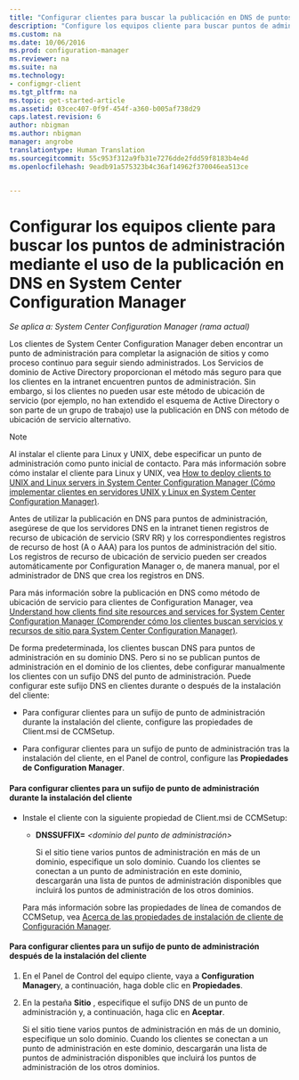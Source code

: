 ```yaml
---
title: "Configurar clientes para buscar la publicación en DNS de puntos de administración | Microsoft Docs"
description: "Configure los equipos cliente para buscar puntos de administración mediante la publicación en DNS en System Center Configuration Manager."
ms.custom: na
ms.date: 10/06/2016
ms.prod: configuration-manager
ms.reviewer: na
ms.suite: na
ms.technology:
- configmgr-client
ms.tgt_pltfrm: na
ms.topic: get-started-article
ms.assetid: 03cec407-0f9f-454f-a360-b005af738d29
caps.latest.revision: 6
author: nbigman
ms.author: nbigman
manager: angrobe
translationtype: Human Translation
ms.sourcegitcommit: 55c953f312a9fb31e7276dde2fdd59f8183b4e4d
ms.openlocfilehash: 9eadb91a575323b4c36af14962f370046ea513ce


---
```

# <a name="how-to-configure-client-computers-to-find-management-points-by-using-dns-publishing-in-system-center-configuration-manager"></a>Configurar los equipos cliente para buscar los puntos de administración mediante el uso de la publicación en DNS en System Center Configuration Manager

*Se aplica a: System Center Configuration Manager (rama actual)*

Los clientes de System Center Configuration Manager deben encontrar un punto de administración para completar la asignación de sitios y como proceso continuo para seguir siendo administrados. Los Servicios de dominio de Active Directory proporcionan el método más seguro para que los clientes en la intranet encuentren puntos de administración. Sin embargo, si los clientes no pueden usar este método de ubicación de servicio (por ejemplo, no han extendido el esquema de Active Directory o son parte de un grupo de trabajo) use la publicación en DNS con método de ubicación de servicio alternativo.  

> [!NOTE]  
>  Al instalar el cliente para Linux y UNIX, debe especificar un punto de administración como punto inicial de contacto. Para más información sobre cómo instalar el cliente para Linux y UNIX, vea [How to deploy clients to UNIX and Linux servers in System Center Configuration Manager (Cómo implementar clientes en servidores UNIX y Linux en System Center Configuration Manager)](../../../core/clients/deploy/deploy-clients-to-unix-and-linux-servers.md).  

 Antes de utilizar la publicación en DNS para puntos de administración, asegúrese de que los servidores DNS en la intranet tienen registros de recurso de ubicación de servicio (SRV RR) y los correspondientes registros de recurso de host (A o AAA) para los puntos de administración del sitio. Los registros de recurso de ubicación de servicio pueden ser creados automáticamente por Configuration Manager o, de manera manual, por el administrador de DNS que crea los registros en DNS.  

 Para más información sobre la publicación en DNS como método de ubicación de servicio para clientes de Configuration Manager, vea [Understand how clients find site resources and services for System Center Configuration Manager (Comprender cómo los clientes buscan servicios y recursos de sitio para System Center Configuration Manager)](../../../core/plan-design/hierarchy/understand-how-clients-find-site-resources-and-services.md).  

 De forma predeterminada, los clientes buscan DNS para puntos de administración en su dominio DNS. Pero si no se publican puntos de administración en el dominio de los clientes, debe configurar manualmente los clientes con un sufijo DNS del punto de administración. Puede configurar este sufijo DNS en clientes durante o después de la instalación del cliente:  

-   Para configurar clientes para un sufijo de punto de administración durante la instalación del cliente, configure las propiedades de Client.msi de CCMSetup.  

-   Para configurar clientes para un sufijo de punto de administración tras la instalación del cliente, en el Panel de control, configure las **Propiedades de Configuration Manager**.  

#### <a name="to-configure-clients-for-a-management-point-suffix-during-client-installation"></a>Para configurar clientes para un sufijo de punto de administración durante la instalación del cliente  

-   Instale el cliente con la siguiente propiedad de Client.msi de CCMSetup:  

    -   **DNSSUFFIX=** *&lt;dominio del punto de administración\>*  

         Si el sitio tiene varios puntos de administración en más de un dominio, especifique un solo dominio. Cuando los clientes se conectan a un punto de administración en este dominio, descargarán una lista de puntos de administración disponibles que incluirá los puntos de administración de los otros dominios.  

     Para más información sobre las propiedades de línea de comandos de CCMSetup, vea [Acerca de las propiedades de instalación de cliente de Configuración Manager](../../../core/clients/deploy/about-client-installation-properties.md).  

#### <a name="to-configure-clients-for-a-management-point-suffix-after-client-installation"></a>Para configurar clientes para un sufijo de punto de administración después de la instalación del cliente  

1.  En el Panel de Control del equipo cliente, vaya a **Configuration Manager**y, a continuación, haga doble clic en **Propiedades**.  

2.  En la pestaña **Sitio** , especifique el sufijo DNS de un punto de administración y, a continuación, haga clic en **Aceptar**.  

     Si el sitio tiene varios puntos de administración en más de un dominio, especifique un solo dominio. Cuando los clientes se conectan a un punto de administración en este dominio, descargarán una lista de puntos de administración disponibles que incluirá los puntos de administración de los otros dominios.



<!--HONumber=Dec16_HO3-->


